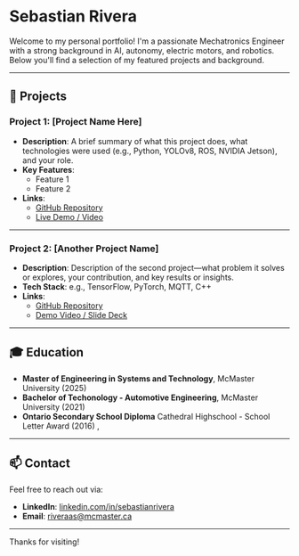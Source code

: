 # Sebastian Rivera 

Welcome to my personal portfolio! I'm a passionate Mechatronics Engineer with a strong background in AI, autonomy, electric motors, and robotics. Below you'll find a selection of my featured projects and background.

---

## 🚀 Projects

### Project 1: [Project Name Here]
- **Description**: A brief summary of what this project does, what technologies were used (e.g., Python, YOLOv8, ROS, NVIDIA Jetson), and your role.
- **Key Features**:
  - Feature 1
  - Feature 2
- **Links**:
  - [GitHub Repository](#)
  - [Live Demo / Video](#)

---

### Project 2: [Another Project Name]
- **Description**: Description of the second project—what problem it solves or explores, your contribution, and key results or insights.
- **Tech Stack**: e.g., TensorFlow, PyTorch, MQTT, C++
- **Links**:
  - [GitHub Repository](#)
  - [Demo Video / Slide Deck](#)

---

## 🎓 Education

- **Master of Engineering in Systems and Technology**, McMaster University (2025)
- **Bachelor of Techonology - Automotive Engineering**, McMaster University (2021)
- **Ontario Secondary School Diploma** Cathedral Highschool - School Letter Award (2016) , 

---

## 📫 Contact

Feel free to reach out via:
- **LinkedIn**: [linkedin.com/in/sebastianrivera](#)
- **Email**: [riveraas@mcmaster.ca](#)

---

Thanks for visiting!

